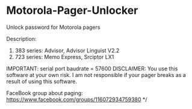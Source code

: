 # Motorola-Pager-Unlocker
Unlock password for Motorola pagers

Description:

1. 383 series: Advisor, Advisor Linguist V2.2
2. 723 series: Memo Express, Srciptor LX1 

IMPORTANT: serial port baudrate = 57600
DISCLAIMER: You use this software at your own risk. I am not responsible if your pager breaks as a result of using this software.

FaceBook group about paging: https://www.facebook.com/groups/116072934759380
*/
